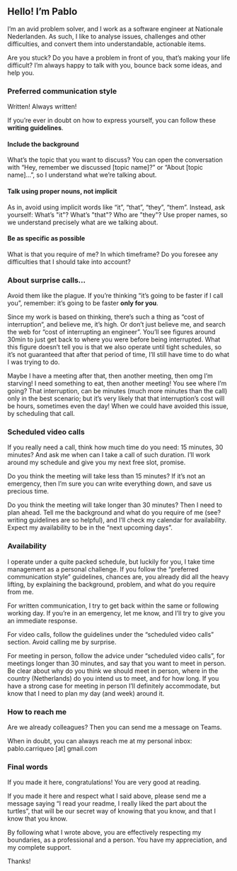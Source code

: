 ## Hello! I’m Pablo

I’m an avid problem solver, and I work as a software engineer at Nationale Nederlanden. As such, I like to analyse issues, challenges and other difficulties, and convert them into understandable, actionable items.

Are you stuck? Do you have a problem in front of you, that’s making your life difficult? I’m always happy to talk with you, bounce back some ideas, and help you.

### Preferred communication style
Written! Always written!

If you’re ever in doubt on how to express yourself, you can follow these **writing guidelines**.

#### Include the background
What’s the topic that you want to discuss? You can open the conversation with “Hey, remember we discussed [topic name]?” or “About [topic name]…”, so I understand what we’re talking about.

#### Talk using proper nouns, not implicit
As in, avoid using implicit words like “it”, “that”, “they”, “them”. Instead, ask yourself: What’s "it"? What’s "that"? Who are "they"? Use proper names, so we understand precisely what are we talking about.

#### Be as specific as possible
What is that you require of me? In which timeframe? Do you foresee any difficulties that I should take into account?

### About surprise calls…
Avoid them like the plague. If you’re thinking “it’s going to be faster if I call you”, remember: it’s going to be faster **only for you**.

Since my work is based on thinking, there’s such a thing as “cost of interruption“, and believe me, it’s high. Or don’t just believe me, and search the web for “cost of interrupting an engineer”. You’ll see figures around 30min to just get back to where you were before being interrupted. What this figure doesn’t tell you is that we also operate until tight schedules, so it’s not guaranteed that after that period of time, I’ll still have time to do what I was trying to do.

Maybe I have a meeting after that, then another meeting, then omg I’m starving! I need something to eat, then another meeting! You see where I’m going? That interruption, can be minutes (much more minutes than the call) only in the best scenario; but it’s very likely that that interruption’s cost will be hours, sometimes even the day! When we could have avoided this issue, by scheduling that call.

### Scheduled video calls
If you really need a call, think how much time do you need: 15 minutes, 30 minutes? And ask me when can I take a call of such duration. I’ll work around my schedule and give you my next free slot, promise.

Do you think the meeting will take less than 15 minutes? If it’s not an emergency, then I’m sure you can write everything down, and save us precious time.

Do you think the meeting will take longer than 30 minutes? Then I need to plan ahead. Tell me the background and what do you require of me (see? writing guidelines are so helpful), and I’ll check my calendar for availability. Expect my availability to be in the “next upcoming days”.

### Availability
I operate under a quite packed schedule, but luckily for you, I take time management as a personal challenge. If you follow the “preferred communication style” guidelines, chances are, you already did all the heavy lifting, by explaining the background, problem, and what do you require from me.

For written communication, I try to get back within the same or following working day. If you’re in an emergency, let me know, and I’ll try to give you an immediate response.

For video calls, follow the guidelines under the “scheduled video calls” section. Avoid calling me by surprise.

For meeting in person, follow the advice under “scheduled video calls”, for meetings longer than 30 minutes, and say that you want to meet in person. Be clear about why do you think we should meet in person, where in the country (Netherlands) do you intend us to meet, and for how long. If you have a strong case for meeting in person I’ll definitely accommodate, but know that I need to plan my day (and week) around it.

### How to reach me
Are we already colleagues? Then you can send me a message on Teams.

When in doubt, you can always reach me at my personal inbox: pablo.carriqueo [at] gmail.com

### Final words
If you made it here, congratulations! You are very good at reading.

If you made it here and respect what I said above, please send me a message saying “I read your readme, I really liked the part about the turtles”, that will be our secret way of knowing that you know, and that I know that you know.

By following what I wrote above, you are effectively respecting my boundaries, as a professional and a person. You have my appreciation, and my complete support.

Thanks!

<!--
**blitten/blitten** is a ✨ _special_ ✨ repository because its `README.md` (this file) appears on your GitHub profile.

Here are some ideas to get you started:

- 🔭 I’m currently working on ...
- 🌱 I’m currently learning ...
- 👯 I’m looking to collaborate on ...
- 🤔 I’m looking for help with ...
- 💬 Ask me about ...
- 📫 How to reach me: ...
- 😄 Pronouns: ...
- ⚡ Fun fact: ...
-->
